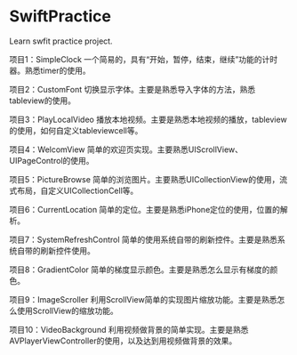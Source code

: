 # SwiftPractice
Learn swfit practice project.

项目1：SimpleClock
一个简易的，具有“开始，暂停，结束，继续”功能的计时器。熟悉timer的使用。

项目2：CustomFont
切换显示字体。主要是熟悉导入字体的方法，熟悉tableview的使用。

项目3：PlayLocalVideo
播放本地视频。主要是熟悉本地视频的播放，tableview的使用，如何自定义tableviewcell等。

项目4：WelcomView
简单的欢迎页实现。主要熟悉UIScrollView、UIPageControl的使用。

项目5：PictureBrowse
简单的浏览图片。主要熟悉UICollectionView的使用，流式布局，自定义UICollectionCell等。

项目6：CurrentLocation
简单的定位。主要是熟悉iPhone定位的使用，位置的解析。

项目7：SystemRefreshControl
简单的使用系统自带的刷新控件。主要是熟悉系统自带的刷新控件使用。

项目8：GradientColor
简单的梯度显示颜色。主要是熟悉怎么显示有梯度的颜色。

项目9：ImageScroller
利用ScrollView简单的实现图片缩放功能。主要是熟悉怎么使用ScrollView的缩放功能。

项目10：VideoBackground
利用视频做背景的简单实现。主要是熟悉AVPlayerViewController的使用，以及达到用视频做背景的效果。
